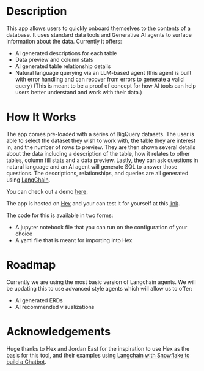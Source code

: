 # Description
This app allows users to quickly onboard themselves to the contents of a database.  It uses standard data tools and Generative AI agents to surface information about the data. Currently it offers:
* AI generated descriptions for each table
* Data preview and column stats
* AI generated table relationship details
* Natural language querying via an LLM-based agent (this agent is built with error handling and can recover from errors to generate a valid query)
(This is meant to be a proof of concept for how AI tools can help users better understand and work with their data.)


# How It Works
The app comes pre-loaded with a series of BigQuery datasets. The user is able to select the dataset they wish to work with, the table they are interest in, and the number of rows to preview. They are then shown several details about the data including a description of the table, how it relates to other tables, column fill stats and a data preview. Lastly, they can ask questions in natural language and an AI agent will generate SQL to answer those questions. The descriptions, relationships, and queries are all generated using [LangChain](https://www.langchain.com).

You can check out a demo [here](https://share.cleanshot.com/dHzhQz3S).

The app is hosted on [Hex](https://hex.tech) and your can test it for yourself at this [link](https://app.hex.tech/455658aa-ee04-480f-945a-3fd455933fa2/app/9f3e2ca6-e2d9-4be5-b2b1-d761a410618b/latest).

The code for this is available in two forms:
* A jupyter notebook file that you can run on the configuration of your choice
* A yaml file that is meant for importing into Hex

# Roadmap
Currently we are using the most basic version of Langchain agents. We will be updating this to use advanced style agents which will allow us to offer:
* AI generated ERDs
* AI recommended visualizations

# Acknowledgements
Huge thanks to Hex and Jordan East for the inspiration to use Hex as the basis for this tool, and their examples using [Langchain with Snowflake to build a Chatbot](https://hex.tech/use-cases/exploratory-analysis/text-SQL-chatbot/).
